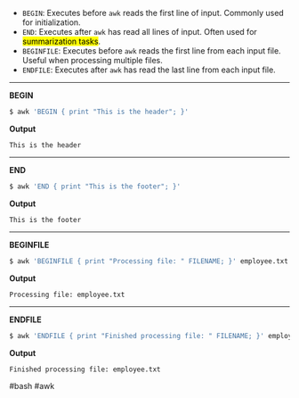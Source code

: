 
- `BEGIN`: Executes before `awk` reads the first line of input. Commonly used for initialization.
- `END`: Executes after `awk` has read all lines of input. Often used for <mark>summarization tasks</mark>.
- `BEGINFILE`: Executes before `awk` reads the first line from each input file. Useful when processing multiple files.
- `ENDFILE`: Executes after `awk` has read the last line from each input file.

<hr>

**BEGIN**
```bash
$ awk 'BEGIN { print "This is the header"; }'
```

**Output**
```
This is the header
```

<hr>

**END**
```bash
$ awk 'END { print "This is the footer"; }'
```

**Output**
```
This is the footer
```

<hr>

**BEGINFILE**
```bash
$ awk 'BEGINFILE { print "Processing file: " FILENAME; }' employee.txt
```

**Output**
```
Processing file: employee.txt
```

<hr>

**ENDFILE**
```bash
$ awk 'ENDFILE { print "Finished processing file: " FILENAME; }' employee.txt
```

**Output**
```
Finished processing file: employee.txt
```

#bash #awk